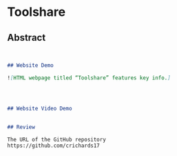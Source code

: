 # Toolshare


## Abstract

```md


## Website Demo

![HTML webpage titled “Toolshare” features key info.]




## Website Video Demo


## Review

The URL of the GitHub repository
https://github.com/crichards17
